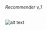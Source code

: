 ###### Recommender v_1

![alt text](https://github.com/gionanide/Opinion_Recommendation/blob/master/recommenders/recommender_v1.png)
